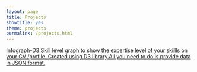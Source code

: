 ```yaml
---
layout: page
title: Projects
showtitle: yes
theme: projects
permalink: /projects.html
---
```



<a href="http://kedarkrishnan.github.io/infograph-D3/" class="project" target="_blank"> <span class="project-name">Infograph-D3 <span class="glyphicon glyphicon-new-window newwindow-icon"></span></span>
<span class="project-desc">Skill level graph to show the expertise level of your skiills on your CV /profile. Created using D3 library.All you need to do is provide data in JSON format.</span>
</a>
